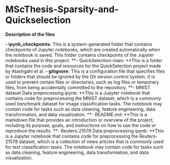 # MScThesis-Sparsity-and-Quickselection


**Description of the files**

**- ipynb_checkpoints:** This is a system-generated folder that contains checkpoints of Jupyter notebooks, which are created automatically when the notebook is saved. This folder contains checkpoints of the Jupyter notebooks used in this project.
**- QuickSelection-main: **This is a folder that contains the code and resources for the QuickSelection project made by Atashgahi et al.
**- gitignore:** This is a configuration file that specifies files or folders that should be ignored by the Git version control system. It is used to prevent certain files or directories, such as log files or temporary files, from being accidentally committed to the repository.
**- MNIST dataset Data preprocessing.ipynb: **This is a Jupyter notebook that contains code for preprocessing the MNIST dataset, which is a commonly used benchmark dataset for image classification tasks. The notebook may contain code for tasks such as data cleaning, feature engineering, data transformation, and data visualization.
**- README.md: **This is a markdown file that provides an introduction or overview of the project, including its purpose, goals, and instructions on how to use the code or reproduce the results.
**- Reuters-21578 Data preprocessing.ipynb: **This is a Jupyter notebook that contains code for preprocessing the Reuters-21578 dataset, which is a collection of news articles that is commonly used for text classification tasks. The notebook may contain code for tasks such as data cleaning, feature engineering, data transformation, and data visualization.
